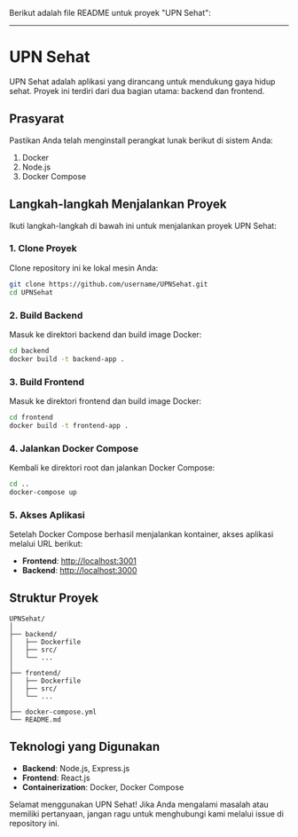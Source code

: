 Berikut adalah file README untuk proyek "UPN Sehat":

---

# UPN Sehat

UPN Sehat adalah aplikasi yang dirancang untuk mendukung gaya hidup sehat. Proyek ini terdiri dari dua bagian utama: backend dan frontend.

## Prasyarat

Pastikan Anda telah menginstall perangkat lunak berikut di sistem Anda:

1. Docker
2. Node.js
3. Docker Compose

## Langkah-langkah Menjalankan Proyek

Ikuti langkah-langkah di bawah ini untuk menjalankan proyek UPN Sehat:

### 1. Clone Proyek

Clone repository ini ke lokal mesin Anda:

```bash
git clone https://github.com/username/UPNSehat.git
cd UPNSehat
```

### 2. Build Backend

Masuk ke direktori backend dan build image Docker:

```bash
cd backend
docker build -t backend-app .
```

### 3. Build Frontend

Masuk ke direktori frontend dan build image Docker:

```bash
cd frontend
docker build -t frontend-app .
```

### 4. Jalankan Docker Compose

Kembali ke direktori root dan jalankan Docker Compose:

```bash
cd ..
docker-compose up
```

### 5. Akses Aplikasi

Setelah Docker Compose berhasil menjalankan kontainer, akses aplikasi melalui URL berikut:

- **Frontend**: [http://localhost:3001](http://localhost:3001)
- **Backend**: [http://localhost:3000](http://localhost:3000)

## Struktur Proyek

```
UPNSehat/
│
├── backend/
│   ├── Dockerfile
│   ├── src/
│   └── ...
│
├── frontend/
│   ├── Dockerfile
│   ├── src/
│   └── ...
│
├── docker-compose.yml
└── README.md
```

## Teknologi yang Digunakan

- **Backend**: Node.js, Express.js
- **Frontend**: React.js
- **Containerization**: Docker, Docker Compose


Selamat menggunakan UPN Sehat! Jika Anda mengalami masalah atau memiliki pertanyaan, jangan ragu untuk menghubungi kami melalui issue di repository ini.
